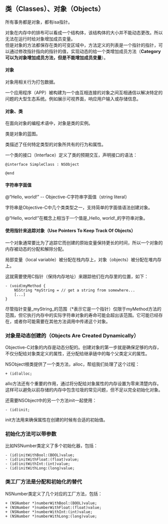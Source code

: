 ## 类（**Classes**）、对象（**Objects**）

所有事务都是对象，都有isa指针。

对象在内存中的排布可以看成一个结构体，该结构体的大小并不能动态更改。所以无法在运行时给对象增加成员变量。  
但是对象的方法都保存在类的可变区域中，方法定义的列表是一个指针的指针，可以通过修改指针指向的指针的值，实现动态的给一个类增加成员方法（**Category可以为对象增加成员方法，但是不能增加成员变量**）。

#### 对象

对象用相关行为打包数据。

一个应用程序（APP）被构建为一个由互相连接的对象之间互相通信以解决特定的问题的大型生态系统。例如展示可视界面，响应用户输入或存储信息。

#### 对象、**类**

在面向对象的编程术语中，对象是类的实例。

类是对象的蓝图。

类描述了任何特定类型的对象所共有的行为和属性。

一个类的接口（Interface）定义了类的预期交互，声明接口的语法：

```
@interface SimpleClass : NSObject

@end
```

#### 

#### 字符串字面值

@“Hello, world!” -- Objective-C字符串字面值（string literal）

字符串是Objective-C中几个类类型之一，支持简单的字面值语法创建对象。

@“Hello, world!”在概念上相当于一个值是_Hello, world!_的字符串对象。

#### 

#### 使用指针来追踪对象（Use Pointers To Keep Track Of Objects）

一个对象通常要比为了追踪它而创建的原始变量保持更长的时间，所以一个对象的内存被动态的分配和解除分配。

局部变量（local variable）被分配在栈内存上，对象（objects）被分配在堆内存上。

这就需要使用C指针（保持内存地址）来跟踪他们在内存里的位置，如下：

```
- (void)myMethod {
    NSString *myString = // get a string from somewhere...
    [...]
}
```

尽管指针变量_myString_的范围（\*表示它是一个指针）仅限于myMethod方法的范围，但它执行内存中的实际字符串对象的寿命可能会超出该范围。它可能已经存在，或者你可能需要在其他方法调用中传递这个对象。



### 对象是动态创建的（Objects Are Created Dynamically）

Objective-C对象的内存是动态分配的。创建对象的第一步就是确保足够的内存，不仅分配给对象类定义的属性，还分配给继承链中的每个父类定义的属性。

NSObject根类提供了一个类方法，alloc，帮组我们处理了这个过程：

```
+ (id)alloc;
```

allo方法还有个重要的作用，通过将分配给对象属性的内存设置为零来清楚内存。这样可以避免以前存储的内存中包含垃圾的常见问题，但不足以完全初始化对象。

还需要NSObject中的另一个方法init一起使用：

```
- (id)init;
```

init方法用来确保属性在创建的时候有合适的初始值。



### 初始化方法可以带参数

比如NSNumber类定义了多个初始化器，包括：

```
- (id)initWithBool:(BOOL)value;
- (id)initWithFloat:(float)value;
- (id)initWithInt:(int)value;
- (id)initWithLong:(long)value;
```

### 类工厂方法是分配和初始化的替代

NSNumber类定义了几个对应的工厂方法，包括：

```
+ (NSNumber *)numberWithBool:(BOOL)value;
+ (NSNumber *)numberWithFloat:(float)value;
+ (NSNumber *)numberWithInt:(int)value;
+ (NSNumber *)numberWithLong:(long)value;
```



